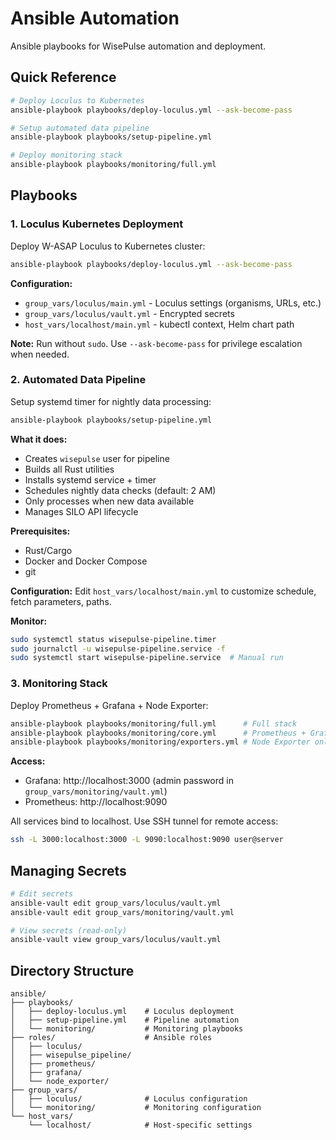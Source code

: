 # Ansible Automation

Ansible playbooks for WisePulse automation and deployment.

## Quick Reference

```bash
# Deploy Loculus to Kubernetes
ansible-playbook playbooks/deploy-loculus.yml --ask-become-pass

# Setup automated data pipeline
ansible-playbook playbooks/setup-pipeline.yml

# Deploy monitoring stack
ansible-playbook playbooks/monitoring/full.yml
```

## Playbooks

### 1. Loculus Kubernetes Deployment

Deploy W-ASAP Loculus to Kubernetes cluster:

```bash
ansible-playbook playbooks/deploy-loculus.yml --ask-become-pass
```

**Configuration:**
- `group_vars/loculus/main.yml` - Loculus settings (organisms, URLs, etc.)
- `group_vars/loculus/vault.yml` - Encrypted secrets
- `host_vars/localhost/main.yml` - kubectl context, Helm chart path

**Note:** Run without `sudo`. Use `--ask-become-pass` for privilege escalation when needed.

### 2. Automated Data Pipeline

Setup systemd timer for nightly data processing:

```bash
ansible-playbook playbooks/setup-pipeline.yml
```

**What it does:**
- Creates `wisepulse` user for pipeline
- Builds all Rust utilities
- Installs systemd service + timer
- Schedules nightly data checks (default: 2 AM)
- Only processes when new data available
- Manages SILO API lifecycle

**Prerequisites:**
- Rust/Cargo
- Docker and Docker Compose
- git

**Configuration:** Edit `host_vars/localhost/main.yml` to customize schedule, fetch parameters, paths.

**Monitor:**
```bash
sudo systemctl status wisepulse-pipeline.timer
sudo journalctl -u wisepulse-pipeline.service -f
sudo systemctl start wisepulse-pipeline.service  # Manual run
```

### 3. Monitoring Stack

Deploy Prometheus + Grafana + Node Exporter:

```bash
ansible-playbook playbooks/monitoring/full.yml      # Full stack
ansible-playbook playbooks/monitoring/core.yml      # Prometheus + Grafana only
ansible-playbook playbooks/monitoring/exporters.yml # Node Exporter only
```

**Access:**
- Grafana: http://localhost:3000 (admin password in `group_vars/monitoring/vault.yml`)
- Prometheus: http://localhost:9090

All services bind to localhost. Use SSH tunnel for remote access:
```bash
ssh -L 3000:localhost:3000 -L 9090:localhost:9090 user@server
```

## Managing Secrets

```bash
# Edit secrets
ansible-vault edit group_vars/loculus/vault.yml
ansible-vault edit group_vars/monitoring/vault.yml

# View secrets (read-only)
ansible-vault view group_vars/loculus/vault.yml
```

## Directory Structure

```
ansible/
├── playbooks/
│   ├── deploy-loculus.yml    # Loculus deployment
│   ├── setup-pipeline.yml    # Pipeline automation
│   └── monitoring/           # Monitoring playbooks
├── roles/                    # Ansible roles
│   ├── loculus/
│   ├── wisepulse_pipeline/
│   ├── prometheus/
│   ├── grafana/
│   └── node_exporter/
├── group_vars/
│   ├── loculus/              # Loculus configuration
│   └── monitoring/           # Monitoring configuration
└── host_vars/
    └── localhost/            # Host-specific settings
```
